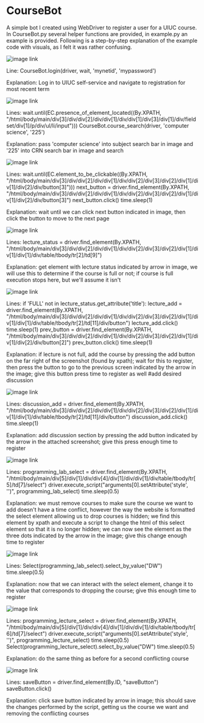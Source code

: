 # CourseBot
A simple bot I created using WebDriver to register a user for a UIUC course. In CourseBot.py several helper functions are provided, in example.py an example is provided.
Following is a step-by-step explanation of the example code with visuals, as I felt it was rather confusing.

![image link](https://github.com/mschmitt-17/CourseBot/tree/main/imgs/loginscreen.png)

Line:   CourseBot.login(driver, wait, 'mynetid', 'mypassword')

Explanation:    Log in to UIUC self-service and navigate to registration for most recent term


![image link](https://github.com/mschmitt-17/CourseBot/tree/main/imgs/registrationscreen.png)

Lines:  wait.until(EC.presence_of_element_located((By.XPATH, "/html/body/main/div[3]/div/div[2]/div/div[1]/div/div[1]/div[3]/div[1]/div/fieldset/div[1]/p/div/ul/li/input")))
        CourseBot.course_search(driver, 'computer science', '225')

Explanation:    pass 'computer science' into subject search bar in image and '225' into CRN search bar in image and search


![image link](https://github.com/mschmitt-17/CourseBot/tree/main/imgs/nextbutton.png)

Lines:  wait.until(EC.element_to_be_clickable((By.XPATH, "/html/body/main/div[3]/div/div[2]/div/div[1]/div/div[2]/div[3]/div[2]/div[1]/div[1]/div[2]/div/button[3]")))
        next_button = driver.find_element(By.XPATH, "/html/body/main/div[3]/div/div[2]/div/div[1]/div/div[2]/div[3]/div[2]/div[1]/div[1]/div[2]/div/button[3]")
        next_button.click()
        time.sleep(1)

Explanation:    wait until we can click next button indicated in image, then click the button to move to the next page


![image link](https://github.com/mschmitt-17/CourseBot/tree/main/imgs/classcapacity.png)

Lines:  lecture_status = driver.find_element(By.XPATH, "/html/body/main/div[3]/div/div[2]/div/div[1]/div/div[2]/div[3]/div[2]/div[1]/div[1]/div[1]/div/table/tbody/tr[2]/td[9]")

Explanation:    get element with lecture status indicated by arrow in image, we will use this to determine if the course is full or not; if course is full execution stops here, but we'll assume it isn't


![image link](https://github.com/mschmitt-17/CourseBot/tree/main/imgs/prevbutton.png)

Lines:  if 'FULL' not in lecture_status.get_attribute('title'):
        lecture_add = driver.find_element(By.XPATH, "/html/body/main/div[3]/div/div[2]/div/div[1]/div/div[2]/div[3]/div[2]/div[1]/div[1]/div[1]/div/table/tbody/tr[2]/td[11]/div/button")
        lecture_add.click()
        time.sleep(1)
        prev_button = driver.find_element(By.XPATH, "/html/body/main/div[3]/div/div[2]/div/div[1]/div/div[2]/div[3]/div[2]/div[1]/div[1]/div[2]/div/button[2]")
        prev_button.click()
        time.sleep(1)

Explanation:    if lecture is not full, add the course by pressing the add button on the far right of the screenshot (found by xpath); wait for this to register, then press the button
                to go to the previous screen indicated by the arrow in the image; give this button press time to register as well
                #add desired discussion


![image link](https://github.com/mschmitt-17/CourseBot/tree/main/imgs/addcourse.png)

Lines:  discussion_add = driver.find_element(By.XPATH, "/html/body/main/div[3]/div/div[2]/div/div[1]/div/div[2]/div[3]/div[2]/div[1]/div[1]/div[1]/div/table/tbody/tr[2]/td[11]/div/button")
        discussion_add.click()
        time.sleep(1)

Explanation:    add discussion section by pressing the add button indicated by the arrow in the attached screenshot; give this press enough time to register


![image link](https://github.com/mschmitt-17/CourseBot/tree/main/imgs/edithtml.png)

Lines:  programming_lab_select = driver.find_element(By.XPATH, "/html/body/main/div[5]/div[1]/div/div[4]/div[1]/div/div[1]/div/table/tbody/tr[5]/td[7]/select")
        driver.execute_script("arguments[0].setAttribute('style', '')", programming_lab_select)
        time.sleep(0.5)

Explanation:    we must remove courses to make sure the course we want to add doesn't have a time conflict, however the way the website is formatted the select element allowing us to drop courses
                is hidden; we find this element by xpath and execute a script to change the html of this select element so that it is no longer hidden; we can now see the element as the three dots
                indicated by the arrow in the image; give this change enough time to register


![image link](https://github.com/mschmitt-17/CourseBot/tree/main/imgs/removecourse.png)

Lines:  Select(programming_lab_select).select_by_value("DW")
        time.sleep(0.5)

Explanation:    now that we can interact with the select element, change it to the value that corresponds to dropping the course; give this enough time to register


![image link](https://github.com/mschmitt-17/CourseBot/tree/main/imgs/removesecondcourse.png?raw=true)

Lines:  programming_lecture_select = driver.find_element(By.XPATH, "/html/body/main/div[5]/div[1]/div/div[4]/div[1]/div/div[1]/div/table/tbody/tr[6]/td[7]/select")
        driver.execute_script("arguments[0].setAttribute('style', '')", programming_lecture_select)
        time.sleep(0.5)
        Select(programming_lecture_select).select_by_value("DW")
        time.sleep(0.5)

Explanation:    do the same thing as before for a second conflicting course


![image link](https://github.com/mschmitt-17/CourseBot/tree/main/imgs/submit.png?raw=true)

Lines:  saveButton = driver.find_element(By.ID, "saveButton")
        saveButton.click()

Explanation:    click save button indicated by arrow in image; this should save the changes performed by the script, getting us the course we want and removing the conflicting courses
